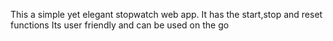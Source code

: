 This a simple yet elegant stopwatch web app. It has the start,stop and reset functions
Its user friendly and can be used on the go
